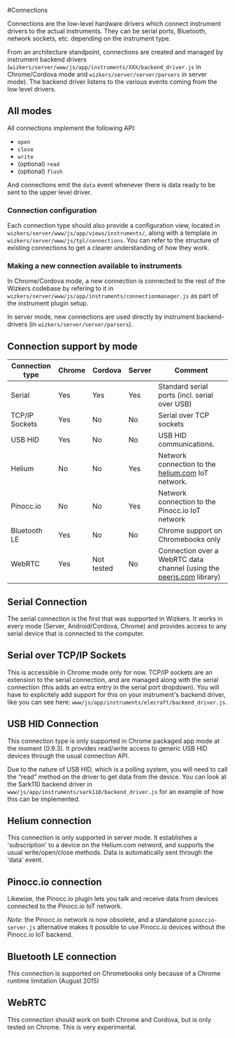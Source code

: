 #Connections

Connections are the low-level hardware drivers which connect instrument drivers to the actual instruments. They can be serial ports, Bluetooth, network sockets, etc. depending on the instrument type.

From an architecture standpoint, connections are created and managed by instrument backend drivers (`wizkers/server/www/js/app/instruments/XXX/backend_driver.js` in Chrome/Cordova mode and `wizkers/server/server/parsers` in server mode). The backend driver listens to the various events coming from the low level drivers.

## All modes

All connections implement the following API:

* `open`
* `close`
* `write`
* (optional) `read`
* (optional) `flush`

And connections emit the `data` event whenever there is data ready to be sent to the upper level driver.

### Connection configuration

Each connection type should also provide a configuration view, located in `wizkers/server/www/js/app/views/instruments/`, along with a template in `wizkers/server/www/js/tpl/connections`. You can refer to the structure of existing connections to get a clearer understanding of how they work.

### Making a new connection available to instruments

In Chrome/Cordova mode, a new connection is connected to the rest of the Wizkers codebase by refering to it in `wizkers/server/www/js/app/instruments/connectionmanager.js` as part of the instrument plugin setup.

In server mode, new connections are used directly by instrument backend-drivers (in `wizkers/server/server/parsers`).

## Connection support by mode

| Connection type   | Chrome     | Cordova | Server | Comment  |
|-------------------|------------|---------|--------|----------|
| Serial            | Yes        | Yes     | Yes    | Standard serial ports (incl. serial over USB) |
| TCP/IP Sockets    | Yes        | No      | No     | Serial over TCP sockets |
| USB HID           | Yes        | No      | No     | USB HID communications. |
| Helium            | No         | No      | Yes    | Network connection to the [helium.com](http://helium.com) IoT network. |
| Pinocc.io         | No         | No      | Yes    | Network connection to the Pinocc.io IoT network |
| Bluetooth LE      | Yes        | No      | No     | Chrome support on Chromebooks only
| WebRTC            | Yes        | Not tested | No  | Connection over a WebRTC data channel (using the [peerjs.com](http://peerjs.com) library) |

## Serial Connection

The  serial connection is the first that was supported in Wizkers. It works in every mode (Server, Android/Cordova, Chrome) and provides access to any serial device that is connected to the computer.

## Serial over TCP/IP Sockets

This is accessible in Chrome mode only for now. TCP/IP sockets are an extension to the serial connection, and are managed along with the serial connection (this adds an extra entry in the serial port dropdown). You will have to explicitely add support for this on your instrument's backend driver, like you can see here: `www/js/app/instruments/elecraft/backend_driver.js`.

## USB HID Connection

This connection type is only supported in Chrome packaged app mode at the moment (0.9.3). It provides read/write access to generic USB HID devices through the usual connection API.

Due to the nature of USB HID, which is a polling system, you will need to call the “read” method on the driver to get data from the device. You can look at the Sark110 backend driver in `www/js/app/instruments/sark110/backend_driver.js` for an example of how this can be implemented.

## Helium connection

This connection is only supported in server mode. It establishes a 'subscription' to a device on the Helium.com netword, and supports the usual write/open/close methods. Data is automatically sent through the 'data' event.

## Pinocc.io connection

Likewise, the Pinocc.io plugin lets you talk and receive data from devices connected to the Pinocc.io IoT network.

_Note:_ the Pinocc.io network is now obsolete, and a standalone `pinoccio-server.js` alternative makes it possible to use Pinocc.io devices without the Pinocc.io IoT backend.

## Bluetooth LE connection

This connection is supported on Chromebooks only because of a Chrome runtime limitation (August 2015)

## WebRTC

This connection should work on both Chrome and Cordova, but is only tested on Chrome. This is very experimental.
